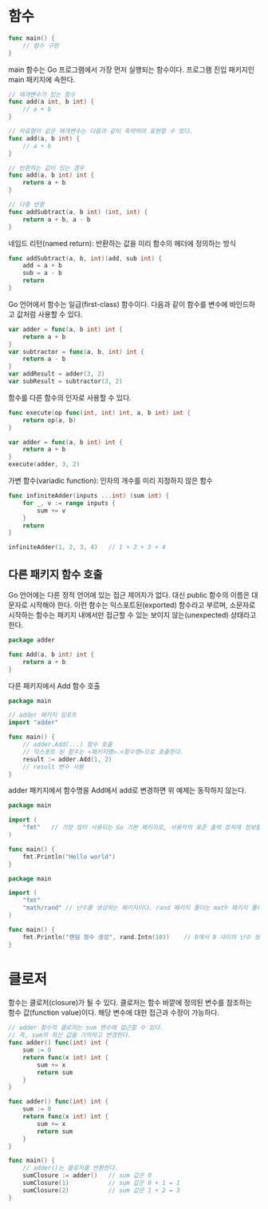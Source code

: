 # 함수

```go
func main() {
    // 함수 구현
}
```

main 함수는 Go 프로그램에서 가장 먼저 실행되는 함수이다. 프로그램 진입 패키지인 main 패키지에 속한다.

```go
// 매개변수가 있는 함수
func add(a int, b int) {
    // a + b
}

// 자료형이 같은 매개변수는 다음과 같이 축약하여 표현할 수 있다.
func add(a, b int) {
    // a + b
}

// 반환하는 값이 있는 경우
func add(a, b int) int {
    return a + b
}

// 다중 반환
func addSubtract(a, b int) (int, int) {
    return a + b, a - b
}
```

네임드 리턴(named return): 반환하는 값을 미리 함수의 헤더에 정의하는 방식

```go
func addSubtract(a, b, int)(add, sub int) {
    add = a + b
    sub = a - b
    return
}
```

Go 언어에서 함수는 일급(first-class) 함수이다. 다음과 같이 함수를 변수에 바인드하고 값처럼 사용할 수 있다.

```go
var adder = func(a, b int) int {
    return a + b
}
var subtractor = func(a, b, int) int {
    return a - b
}
var addResult = adder(3, 2)
var subResult = subtractor(3, 2)
```

함수를 다른 함수의 인자로 사용할 수 있다.

```go
func execute(op func(int, int) int, a, b int) int {
    return op(a, b)
}

var adder = func(a, b int) int {
    return a + b
}
execute(adder, 3, 2)
```

가변 함수(variadic function): 인자의 개수를 미리 지정하지 않은 함수

```go
func infiniteAdder(inputs ...int) (sum int) {
    for _, v := range inputs {
        sum += v
    }
    return
}

infiniteAdder(1, 2, 3, 4)   // 1 + 2 + 3 + 4
```

## 다른 패키지 함수 호출

Go 언어에는 다른 정적 언어에 있는 접근 제어자가 없다. 대신 public 함수의 이름은 대문자로 시작해야 한다. 이런 함수는 익스포트된(exported) 함수라고 부르며, 소문자로 시작하는 함수는 패키지 내에서만 접근할 수 있는 보이지 않는(unexpected) 상태라고 한다.

```go
package adder

func Add(a, b int) int {
    return a + b
}
```

다른 패키지에서 Add 함수 호출

```go
package main

// adder 패키지 임포트
import "adder"

func main() {
    // adder.Add(...) 함수 호출
    // 익스포트 된 함수는 <패키지명>.<함수명>으로 호출한다.
    result := adder.Add(1, 2)
    // result 변수 사용
}
```

adder 패키지에서 함수명을 Add에서 add로 변경하면 위 예제는 동작하지 않는다.

```go
package main

import (
    "fmt"   // 가장 많이 사용되는 Go 기본 패키지로, 사용자의 표준 출력 장치에 정보를 표시하는 패키지이다. 문자열 포맷팅과 표준 입력을 읽는 기능도 제공된다.
)

func main() {
    fmt.Println("Hello world")
}
```

```go
package main

import (
    "fmt"
    "math/rand" // 난수를 생성하는 패키지이다. rand 패키지 폴더는 math 패키지 폴더 내부에 있으므로 패키지 이름이 단순히 rand가 될 수 없다.
)

func main() {
    fmt.Println("랜덤 정수 생성", rand.Intn(10))    // 0에서 9 사이의 난수 생성
}
```


# 클로저

함수는 클로저(closure)가 될 수 있다. 클로저는 함수 바깥에 정의된 변수를 참조하는 함수 값(function value)이다. 해당 변수에 대한 접근과 수정이 가능하다.

```go
// adder 함수의 클로저는 sum 변수에 접근할 수 있다.
// 즉, sum의 최신 값을 기억하고 변경한다.
func adder() func(int) int {
    sum := 0
    return func(x int) int {
        sum += x
        return sum
    }
}
```

```go
func adder() func(int) int {
    sum := 0
    return func(x int) int {
        sum += x
        return sum
    }
}

func main() {
    // adder()는 클로저를 반환한다.
    sumClosure := adder()   // sum 값은 0
    sumClosure(1)           // sum 값은 0 + 1 = 1
    sumClosure(2)           // sum 값은 1 + 2 = 3
}
```
